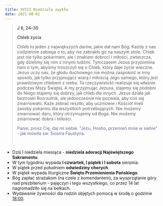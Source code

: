 ```yaml
---
title: XVIII Niedziela zwykła
date: 2021-08-01
---
```


> **J 6, 24-35**
>
> **Chleb życia**
>
> Chleb to jeden z największych darów, jakie dał nam Bóg. Każdy z nas codziennie zabiega o to, aby nie zabrakło go na naszym stole. Chleb jest nie tylko pokarmem, ale i znakiem dobroci i miłości, zwłaszcza, gdy dzielimy się nim z innymi ludźmi. Tymczasem Jezus przypomina nam o tym, abyśmy troszczyli się o Chleb, który daje życie wieczne. Jezus uczy nas, że głodu duchowego nie można zaspokoić w inny sposób, jak tylko przyjmującz wiarą i miłością Jego samego, który jest prawdziwym chlebem z nieba. Ta rzeczywistość realizuje się właśnie podczas Mszy Świętej. A my przyjmując Jezusa, stajemy się podobni do Niego stajemy się dobrzy, jak chleb dla innych. Jezus działa jak beztroski Rozrzutnik, ale jednocześnie nie pozwala, aby coś się zmarnowało. Każe zebrać resztki, aby uczniowie i Kościół mieli zasoby pokarmu dla wszystkich potrzebujących. Nie możemy zmarnować daru, który otrzymujemy od Boga. Nie możemy zmarnować dobra i miłości.
>
> <span style="color: #666699;">Panie, prosz Cię, daj mi siebie. "Jezu, Hostio, przemień mnie w siebie" - jak mówiła św. Siostra Faustyna. </span>
>
> &nbsp;

- Dziś I niedziela miesiąca - **niedziela adoracji Najświętszego Sakramentu**.
- W tym tygodniu wypada **I czwartek, I piątek i I sobota** sierpnia.
- W piątek przed południem **odwiedziny chorych**.
- W piątek wypada liturgiczne **Święto Przemienienia Pańskiego**.
- Bóg zapłać strażakom (na czele z komendantem), za wysprzątanie góry nad prezbiterium - pajęczyn i tego wszystkiego, co przez 14 lat nagromadziło się na belkach.
- Wydawanie żywności dla rodzin objętych pomocą w środę o godzinie <u>18:00</u>.
